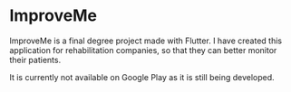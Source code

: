 # ImproveMe
ImproveMe is a final degree project made with Flutter. I have created this application for rehabilitation companies, so that they can better monitor their patients.

It is currently not available on Google Play as it is still being developed.


